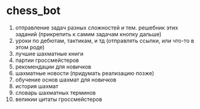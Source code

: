 # chess_bot

1. отправление задач разных сложностей и тем. решебник этих заданий (прикрепить к самим задачам кнопку дальше)
2. уроки по дебютам, тактикам, и тд (отправлять ссылки, или что-то в этом роде)
3. лучшие шахматные книги
4. партии гроссмейстеров
5. рекомендации для новичков
6. шахматные новости (придумать реализацию позже)
7. обучение основ шахмат для новичков
8. история шахмат
9. словарь шахматных терминов
10. великии цитаты гроссмейстеров

 
